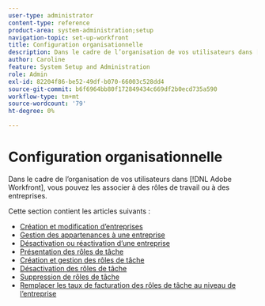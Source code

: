 ```yaml
---
user-type: administrator
content-type: reference
product-area: system-administration;setup
navigation-topic: set-up-workfront
title: Configuration organisationnelle
description: Dans le cadre de l’organisation de vos utilisateurs dans [!DNL Adobe Workfront], vous pouvez les associer à des rôles de travail ou à des entreprises.
author: Caroline
feature: System Setup and Administration
role: Admin
exl-id: 82204f86-be52-49df-b070-66003c528dd4
source-git-commit: b6f6964bb80f172849434c669df2b0ecd735a590
workflow-type: tm+mt
source-wordcount: '79'
ht-degree: 0%

---
```


# Configuration organisationnelle

Dans le cadre de l’organisation de vos utilisateurs dans [!DNL Adobe Workfront], vous pouvez les associer à des rôles de travail ou à des entreprises.

Cette section contient les articles suivants :

* [Création et modification d’entreprises](../../../administration-and-setup/set-up-workfront/organizational-setup/create-and-edit-companies.md)
* [Gestion des appartenances à une entreprise](../../../administration-and-setup/set-up-workfront/organizational-setup/manage-company-memberships.md)
* [Désactivation ou réactivation d’une entreprise](../../../administration-and-setup/set-up-workfront/organizational-setup/deactivate-a-company.md)
* [Présentation des rôles de tâche](../../../administration-and-setup/set-up-workfront/organizational-setup/job-role-overview.md)
* [Création et gestion des rôles de tâche](../../../administration-and-setup/set-up-workfront/organizational-setup/create-manage-job-roles.md)
* [Désactivation des rôles de tâche](../../../administration-and-setup/set-up-workfront/organizational-setup/deactivate-job-roles.md)
* [Suppression de rôles de tâche](../../../administration-and-setup/set-up-workfront/organizational-setup/delete-job-roles.md)
* [Remplacer les taux de facturation des rôles de tâche au niveau de l’entreprise](../../../administration-and-setup/set-up-workfront/organizational-setup/override-job-role-billing-rates-company-level.md)
